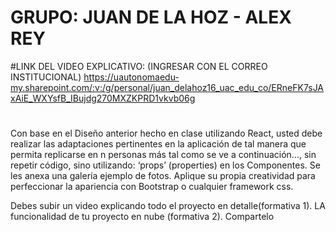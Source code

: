 # GRUPO: JUAN DE LA HOZ - ALEX REY

#LINK DEL VIDEO EXPLICATIVO: (INGRESAR CON EL CORREO INSTITUCIONAL)
https://uautonomaedu-my.sharepoint.com/:v:/g/personal/juan_delahoz16_uac_edu_co/ERneFK7sJAxAiE_WXYsfB_IBujdg270MXZKPRD1vkvb06g

#
Con base en el Diseño anterior hecho en clase utilizando  React,
usted debe realizar las adaptaciones pertinentes en la aplicación de tal manera que permita replicarse en n personas más tal como se ve a continuación…,
sin repetir código, sino utilizando:  ‘props’ (properties) en los Componentes.  Se les anexa una galería ejemplo de fotos.
Aplique su propia creatividad para perfeccionar la apariencia con Bootstrap o cualquier framework css.

Debes subir un video explicando todo el proyecto en detalle(formativa 1).
LA funcionalidad de tu proyecto en nube (formativa 2). Compartelo


